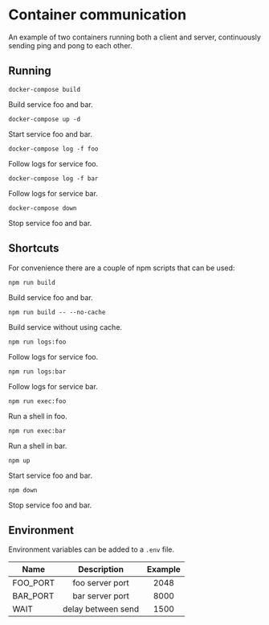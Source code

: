 # Container communication

An example of two containers running both a client and server, continuously
sending ping and pong to each other.

## Running

    docker-compose build
Build service foo and bar.

    docker-compose up -d
Start service foo and bar.

    docker-compose log -f foo
Follow logs for service foo.

    docker-compose log -f bar
Follow logs for service bar.

    docker-compose down
Stop service foo and bar.

## Shortcuts

For convenience there are a couple of npm scripts that can be used:

    npm run build
Build service foo and bar.

    npm run build -- --no-cache
Build service without using cache.

    npm run logs:foo
Follow logs for service foo.

    npm run logs:bar
Follow logs for service bar.

    npm run exec:foo
Run a shell in foo.

    npm run exec:bar
Run a shell in bar.

    npm up
Start service foo and bar.

    npm down
Stop service foo and bar.

## Environment

Environment variables can be added to a `.env` file.

| Name          | Description        | Example      |
| ------------- |:------------------:|:-------------:
| FOO_PORT      | foo server port    | 2048         |
| BAR_PORT      | bar server port    | 8000         |
| WAIT          | delay between send | 1500         |
